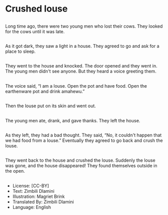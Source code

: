 # Crushed louse

##
Long time ago, there were two
young men who lost their cows.
They looked for the cows until it
was late.

##
As it got dark, they saw a light
in a house.
They agreed to go and ask for a
place to sleep.

##
They went to the house and
knocked.
The door opened and they went
in.
The young men didn't see
anyone. But they heard a voice
greeting them.

##
The voice said, “I am a louse.
Open the pot and have food.
Open the earthenware pot and
drink amahewu.”

##
Then the louse put on its skin
and went out.

##
The young men ate, drank, and
gave thanks.
They left the house.

##
As they left, they had a bad
thought.
They said, “No, it couldn't
happen that we had food from a
louse.”
Eventually they agreed to go
back and crush the louse.

##
They went back to the house
and crushed the louse.
Suddenly the louse was gone,
and the house disappeared!
They found themselves outside
in the open.

##
* License: [CC-BY]
* Text: Zimbili Dlamini
* Illustration: Magriet Brink
* Translated By: Zimbili Dlamini
* Language: English
